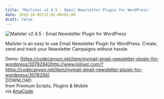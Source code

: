 ```yaml
---
title: 'Mailster v2.4.5 - Email Newsletter Plugin for WordPress'
date: 2019-10-05T12:01:00+01:00
draft: false
---
```


![Mailster v2.4.5 - Email Newsletter Plugin for WordPress](http://www.codelist.cc/uploads/posts/2019-06/1560615911_mailster-email-newsletter-plugin-for-wordpress.jpg "Mailster v2.4.5 - Email Newsletter Plugin for WordPress")  
  
Mailster is an easy to use Email Newsletter Plugin for WordPress. Create, send and track your Newsletter Campaigns without hassle.  
  
Demo: [https://codecanyon.net/item/mymail-email-newsletter-plugin-for-wordpress/3078294](http://www.lolinez.com/?https://codecanyon.net/item/mymail-email-newsletter-plugin-for-wordpress/3078294)  
DOWNLOAD  
from Premium Scripts, Plugins & Mobile  
via [AmaCode](https://amazcode.ooo)